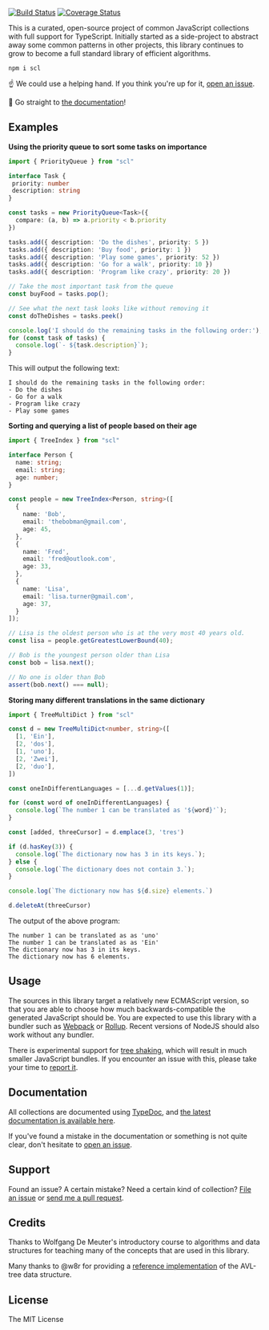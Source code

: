 
[![Build Status](https://travis-ci.org/samvv/scl.js.svg?branch=master)](https://travis-ci.org/samvv/scl.js) [![Coverage Status](https://coveralls.io/repos/github/samvv/scl.js/badge.svg?branch=master)](https://coveralls.io/github/samvv/scl.js?branch=master)

This is a curated, open-source project of common JavaScript collections with
full support for TypeScript. Initially started as a side-project to abstract
away some common patterns in other projects, this library continues to grow to
become a full standard library of efficient algorithms.

```
npm i scl
```

☝️ We could use a helping hand. If you think you're up for it,
[open an issue][4].

📖 Go straight to [the documentation][6]!

## Examples

**Using the priority queue to sort some tasks on importance**

```ts
import { PriorityQueue } from "scl"

interface Task {
 priority: number
 description: string
}

const tasks = new PriorityQueue<Task>({
  compare: (a, b) => a.priority < b.priority
})

tasks.add({ description: 'Do the dishes', priority: 5 })
tasks.add({ description: 'Buy food', priority: 1 })
tasks.add({ description: 'Play some games', priority: 52 })
tasks.add({ description: 'Go for a walk', priority: 10 })
tasks.add({ description: 'Program like crazy', priority: 20 })

// Take the most important task from the queue
const buyFood = tasks.pop();

// See what the next task looks like without removing it
const doTheDishes = tasks.peek()

console.log('I should do the remaining tasks in the following order:');
for (const task of tasks) {
  console.log(`- ${task.description}`);
}

```

This will output the following text:

```
I should do the remaining tasks in the following order:
- Do the dishes
- Go for a walk
- Program like crazy
- Play some games
```

**Sorting and querying a list of people based on their age**

```ts
import { TreeIndex } from "scl"

interface Person {
  name: string;
  email: string;
  age: number;
}

const people = new TreeIndex<Person, string>([
  {
    name: 'Bob',
    email: 'thebobman@gmail.com',
    age: 45,
  },
  {
    name: 'Fred',
    email: 'fred@outlook.com',
    age: 33,
  },
  {
    name: 'Lisa',
    email: 'lisa.turner@gmail.com',
    age: 37,
  }
]);

// Lisa is the oldest person who is at the very most 40 years old.
const lisa = people.getGreatestLowerBound(40);

// Bob is the youngest person older than Lisa
const bob = lisa.next();

// No one is older than Bob
assert(bob.next() === null);
```

**Storing many different translations in the same dictionary**

```ts
import { TreeMultiDict } from "scl"

const d = new TreeMultiDict<number, string>([
  [1, 'Ein'],
  [2, 'dos'],
  [1, 'uno'],
  [2, 'Zwei'],
  [2, 'duo'],
])

const oneInDifferentLanguages = [...d.getValues(1)];

for (const word of oneInDifferentLanguages) {
  console.log(`The number 1 can be translated as '${word}'`);
}

const [added, threeCursor] = d.emplace(3, 'tres')

if (d.hasKey(3)) {
  console.log(`The dictionary now has 3 in its keys.`);
} else {
  console.log(`The dictionary does not contain 3.`);
}

console.log(`The dictionary now has ${d.size} elements.`)

d.deleteAt(threeCursor)
```

The output of the above program:

```
The number 1 can be translated as as 'uno'
The number 1 can be translated as as 'Ein'
The dictionary now has 3 in its keys.
The dictionary now has 6 elements.
```

## Usage

The sources in this library target a relatively new ECMAScript version, so that
you are able to choose how much backwards-compatible the generated JavaScript
should be. You are expected to use this library with a bundler such as
[Webpack][1] or [Rollup][2]. Recent versions of NodeJS should also work without
any bundler.

There is experimental support for [tree shaking][7], which will result in much
smaller JavaScript bundles. If you encounter an issue with this, please take
your time to [report it][4].

## Documentation

All collections are documented using [TypeDoc][3], and [the latest
documentation is available here][6].

If you've found a mistake in the documentation or something is not quite clear,
don't hesitate to [open an issue][4].

## Support

Found an issue? A certain mistake? Need a certain kind of collection? [File an
issue][4] or [send me a pull request][5].

## Credits

Thanks to Wolfgang De Meuter's introductory course to algorithms and data
structures for teaching many of the concepts that are used in this library.

Many thanks to @w8r for providing a [reference implementation](https://github.com/w8r/avl) of the AVL-tree data structure.

## License

The MIT License

[1]: https://webpack.js.org/
[2]: https://rollupjs.org/
[3]: https://typedoc.org/
[4]: https://github.com/samvv/scl.js/issues/new
[5]: https://github.com/samvv/scl.js/fork
[6]: https://samvv.github.io/scl.js/
[7]: https://webpack.js.org/guides/tree-shaking/

